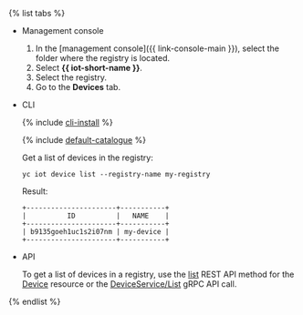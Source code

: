 {% list tabs %}

- Management console

   1. In the [management console]({{ link-console-main }}), select the folder where the registry is located.
   1. Select **{{ iot-short-name }}**.
   1. Select the registry.
   1. Go to the **Devices** tab.

- CLI

   {% include [cli-install](../cli-install.md) %}

   {% include [default-catalogue](../default-catalogue.md) %}

   Get a list of devices in the registry:

   ```
   yc iot device list --registry-name my-registry
   ```

   Result:

   ```
   +----------------------+-----------+
   |          ID          |   NAME    |
   +----------------------+-----------+
   | b9135goeh1uc1s2i07nm | my-device |
   +----------------------+-----------+
   ```

- API

   To get a list of devices in a registry, use the [list](../../iot-core/api-ref/Device/list.md) REST API method for the [Device](../../iot-core/api-ref/Device/index.md) resource or the [DeviceService/List](../../iot-core/api-ref/grpc/device_service.md#List) gRPC API call.

{% endlist %}
